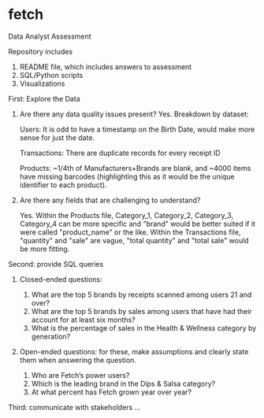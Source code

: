 # fetch
Data Analyst Assessment

Repository includes
1. README file, which includes answers to assessment
2. SQL/Python scripts
3. Visualizations

First: Explore the Data
1. Are there any data quality issues present?
    Yes. Breakdown by dataset:

    Users: It is odd to have a timestamp on the Birth Date, would make more sense for just the date.

    Transactions: There are duplicate records for every receipt ID

    Products: ~1/4th of Manufacturers+Brands are blank, and ~4000 items have missing barcodes (highlighting this as it would be the unique identifier to each product).

2. Are there any fields that are challenging to understand?

    Yes. Within the Products file, Category_1, Category_2, Category_3, Category_4 can be more specific and "brand" would be better suited if it were called "product_name" or the like. Within the Transactions file, "quantity" and "sale" are vague, "total quantity" and "total sale" would be more fitting.

Second: provide SQL queries
1. Closed-ended questions:

    1. What are the top 5 brands by receipts scanned among users 21 and over?
    2. What are the top 5 brands by sales among users that have had their account for at least six months?
    3. What is the percentage of sales in the Health & Wellness category by generation?

2. Open-ended questions: for these, make assumptions and clearly state them when answering the question.

    1. Who are Fetch’s power users?
    2. Which is the leading brand in the Dips & Salsa category?
    3. At what percent has Fetch grown year over year?

Third: communicate with stakeholders
    ...